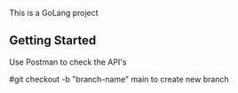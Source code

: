 This is a GoLang project

## Getting Started

Use Postman to check the API's

#git checkout -b "branch-name" main to create new branch